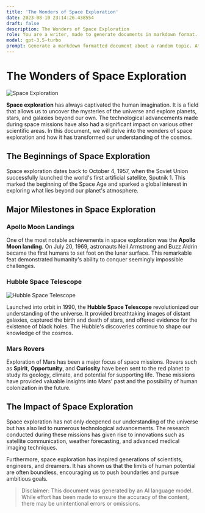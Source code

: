 ```yaml
---
title: 'The Wonders of Space Exploration'
date: 2023-08-10 23:14:26.438554
draft: false
description: The Wonders of Space Exploration
role: You are a writer, made to generate documents in markdown format. It is very important that all of the documents you generate are in valid markdown format.
model: gpt-3.5-turbo
prompt: Generate a markdown formatted document about a random topic. At the bottom, include a disclaimer explaining that the document was generated by you. The first line of the document should be the title. Make sure that the entire document is in proper markdown format, using a mix of various tags to make the document visually appealing.
---
```


# The Wonders of Space Exploration

![Space Exploration](https://images.unsplash.com/photo-1465557898640-623b8f5a4868)

**Space exploration** has always captivated the human imagination. It is a field that allows us to uncover the mysteries of the universe and explore planets, stars, and galaxies beyond our own. The technological advancements made during space missions have also had a significant impact on various other scientific areas. In this document, we will delve into the wonders of space exploration and how it has transformed our understanding of the cosmos.

## The Beginnings of Space Exploration

Space exploration dates back to October 4, 1957, when the Soviet Union successfully launched the world's first artificial satellite, Sputnik 1. This marked the beginning of the Space Age and sparked a global interest in exploring what lies beyond our planet's atmosphere.

## Major Milestones in Space Exploration

### Apollo Moon Landings

One of the most notable achievements in space exploration was the **Apollo Moon landing**. On July 20, 1969, astronauts Neil Armstrong and Buzz Aldrin became the first humans to set foot on the lunar surface. This remarkable feat demonstrated humanity's ability to conquer seemingly impossible challenges.

### Hubble Space Telescope

![Hubble Space Telescope](https://images.unsplash.com/photo-1553890903-8f64f96d2e75)

Launched into orbit in 1990, the **Hubble Space Telescope** revolutionized our understanding of the universe. It provided breathtaking images of distant galaxies, captured the birth and death of stars, and offered evidence for the existence of black holes. The Hubble's discoveries continue to shape our knowledge of the cosmos.

### Mars Rovers

Exploration of Mars has been a major focus of space missions. Rovers such as **Spirit**, **Opportunity**, and **Curiosity** have been sent to the red planet to study its geology, climate, and potential for supporting life. These missions have provided valuable insights into Mars' past and the possibility of human colonization in the future.

## The Impact of Space Exploration

Space exploration has not only deepened our understanding of the universe but has also led to numerous technological advancements. The research conducted during these missions has given rise to innovations such as satellite communication, weather forecasting, and advanced medical imaging techniques.

Furthermore, space exploration has inspired generations of scientists, engineers, and dreamers. It has shown us that the limits of human potential are often boundless, encouraging us to push boundaries and pursue ambitious goals.

> Disclaimer: This document was generated by an AI language model. While effort has been made to ensure the accuracy of the content, there may be unintentional errors or omissions.